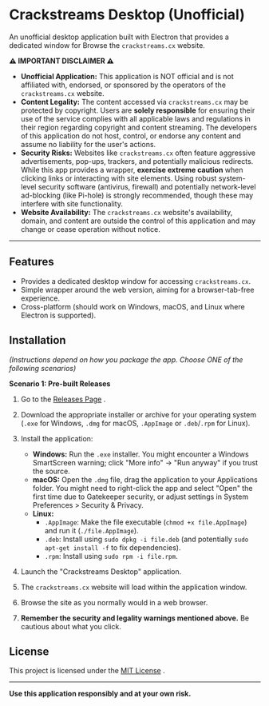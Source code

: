 # Crackstreams Desktop (Unofficial)

An unofficial desktop application built with Electron that provides a dedicated window for Browse the `crackstreams.cx` website.

**⚠️ IMPORTANT DISCLAIMER ⚠️**

* **Unofficial Application:** This application is NOT official and is not affiliated with, endorsed, or sponsored by the operators of the `crackstreams.cx` website.
* **Content Legality:** The content accessed via `crackstreams.cx` may be protected by copyright. Users are **solely responsible** for ensuring their use of the service complies with all applicable laws and regulations in their region regarding copyright and content streaming. The developers of this application do not host, control, or endorse any content and assume no liability for the user's actions.
* **Security Risks:** Websites like `crackstreams.cx` often feature aggressive advertisements, pop-ups, trackers, and potentially malicious redirects. While this app provides a wrapper, **exercise extreme caution** when clicking links or interacting with site elements. Using robust system-level security software (antivirus, firewall) and potentially network-level ad-blocking (like Pi-hole) is strongly recommended, though these may interfere with site functionality.
* **Website Availability:** The `crackstreams.cx` website's availability, domain, and content are outside the control of this application and may change or cease operation without notice.

---

## Features

* Provides a dedicated desktop window for accessing `crackstreams.cx`.
* Simple wrapper around the web version, aiming for a browser-tab-free experience.
* Cross-platform (should work on Windows, macOS, and Linux where Electron is supported).

## Installation

*(Instructions depend on how you package the app. Choose ONE of the following scenarios)*

**Scenario 1: Pre-built Releases**

1.  Go to the [Releases Page](link-to-releases-page) .
2.  Download the appropriate installer or archive for your operating system (`.exe` for Windows, `.dmg` for macOS, `.AppImage` or `.deb`/`.rpm` for Linux).
3.  Install the application:
    * **Windows:** Run the `.exe` installer. You might encounter a Windows SmartScreen warning; click "More info" -> "Run anyway" if you trust the source.
    * **macOS:** Open the `.dmg` file, drag the application to your Applications folder. You might need to right-click the app and select "Open" the first time due to Gatekeeper security, or adjust settings in System Preferences > Security & Privacy.
    * **Linux:**
        * `.AppImage`: Make the file executable (`chmod +x file.AppImage`) and run it (`./file.AppImage`).
        * `.deb`: Install using `sudo dpkg -i file.deb` (and potentially `sudo apt-get install -f` to fix dependencies).
        * `.rpm`: Install using `sudo rpm -i file.rpm`.

1.  Launch the "Crackstreams Desktop" application.
2.  The `crackstreams.cx` website will load within the application window.
3.  Browse the site as you normally would in a web browser.
4.  **Remember the security and legality warnings mentioned above.** Be cautious about what you click.

## License

This project is licensed under the [MIT License](LICENSE) .

---

**Use this application responsibly and at your own risk.**
